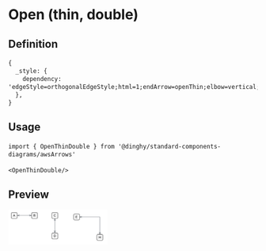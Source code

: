 # Open (thin, double)

## Definition

```
{
  _style: { 
    dependency: 'edgeStyle=orthogonalEdgeStyle;html=1;endArrow=openThin;elbow=vertical;startArrow=openThin;startFill=0;endFill=0;strokeColor=#545B64;rounded=0;',
  },
}
```

## Usage

```
import { OpenThinDouble } from '@dinghy/standard-components-diagrams/awsArrows'

<OpenThinDouble/>
```

## Preview

<img src="./open-thin-double.png" width="200"/>
